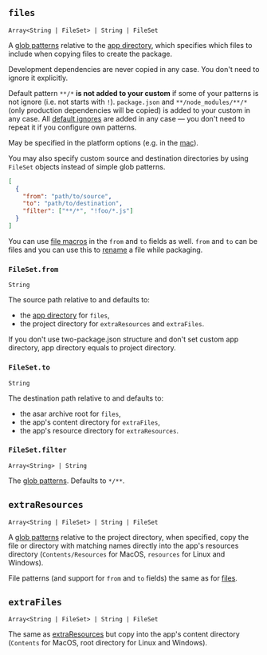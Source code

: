 ## `files`

`Array<String | FileSet> | String | FileSet`

A [glob patterns](/file-patterns.md) relative to the [app directory](/configuration/configuration.md#MetadataDirectories-app), which specifies which files to include when copying files to create the package.

Development dependencies are never copied in any case. You don't need to ignore it explicitly.

Default pattern `**/*` **is not added to your custom** if some of your patterns is not ignore (i.e. not starts with `!`). `package.json` and `**/node_modules/**/*` (only production dependencies will be copied) is added to your custom in any case. All [default ignores](/file-patterns.md#default-file-pattern) are added in any case — you don't need to repeat it if you configure own patterns.

May be specified in the platform options (e.g. in the [mac](/configuration/mac.md)).

You may also specify custom source and destination directories by using `FileSet` objects instead of simple glob patterns.

```json
[
  {
    "from": "path/to/source",
    "to": "path/to/destination",
    "filter": ["**/*", "!foo/*.js"]
  }
]
```

You can use [file macros](/file-patterns.md/#file-macros) in the `from` and `to` fields as well. `from` and `to` can be files and you can use this to [rename](https://github.com/electron-userland/electron-builder/issues/1119) a file while packaging.

### `FileSet.from`

`String`

The source path relative to and defaults to:

* the [app directory](/configuration/configuration.md#MetadataDirectories-app) for `files`,
* the project directory for `extraResources` and `extraFiles`.

If you don't use two-package.json structure and don't set custom app directory, app directory equals to project directory.

### `FileSet.to`

`String`

The destination path relative to and defaults to: 
* the asar archive root for `files`,
* the app's content directory for `extraFiles`,
* the app's resource directory for `extraResources`.

### `FileSet.filter`

`Array<String> | String`

The [glob patterns](/file-patterns.md). Defaults to `*/**`.

## `extraResources`

`Array<String | FileSet> | String | FileSet`

A [glob patterns](/file-patterns.md) relative to the project directory, when specified, copy the file or directory with matching names directly into the app's resources directory (`Contents/Resources` for MacOS, `resources` for Linux and Windows).

File patterns (and support for `from` and `to` fields) the same as for [files](#files).

## `extraFiles`

`Array<String | FileSet> | String | FileSet`

The same as [extraResources](#extraresources) but copy into the app's content directory (`Contents` for MacOS, root directory for Linux and Windows).